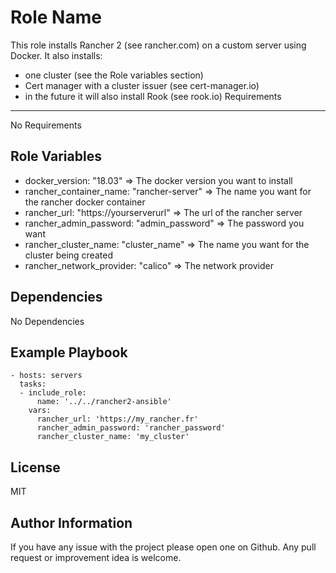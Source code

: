 Role Name
=========

This role installs Rancher 2 (see rancher.com) on a custom server using Docker.
It also installs:
  - one cluster (see the Role variables section)
  - Cert manager with a cluster issuer (see cert-manager.io)
  - in the future it will also install Rook (see rook.io)
Requirements
------------

No Requirements

Role Variables
--------------

- docker_version: "18.03" => The docker version you want to install
- rancher_container_name: "rancher-server" => The name you want for the rancher docker container
- rancher_url: "https://yourserverurl" => The url of the rancher server
- rancher_admin_password: "admin_password" => The password you want
- rancher_cluster_name: "cluster_name" => The name you want for the cluster being created
- rancher_network_provider: "calico" => The network provider

Dependencies
------------

No Dependencies

Example Playbook
----------------

    - hosts: servers
      tasks:
      - include_role:
          name: '../../rancher2-ansible'
        vars:
          rancher_url: 'https://my_rancher.fr'
          rancher_admin_password: 'rancher_password'
          rancher_cluster_name: 'my_cluster'

License
-------

MIT

Author Information
------------------

If you have any issue with the project please open one on Github.
Any pull request or improvement idea is welcome.
